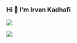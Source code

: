 ### Hi 👋 I'm Irvan Kadhafi

<!--
**irvankadhafi/irvankadhafi** is a ✨ _special_ ✨ repository because its `README.md` (this file) appears on your GitHub profile.

Here are some ideas to get you started:

- 🔭 I’m currently working on ...
- 🌱 I’m currently learning ...
- 👯 I’m looking to collaborate on ...
- 🤔 I’m looking for help with ...
- 💬 Ask me about ...
- 📫 How to reach me: ...
- 😄 Pronouns: ...
- ⚡ Fun fact: ...
-->
<p><img src="https://github-readme-stats.vercel.app/api?username=irvankadhafi&show_icons=true&theme=blue-green&locale=en"/></p>
<p><img src="https://github-profile-trophy.vercel.app/?username=irvankadhafi&row=4&column=4&margin-w=15&margin-h=15&theme=monokai&no-bg=true&no-frame=true" /></p>
